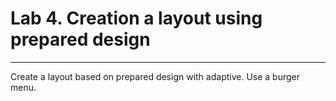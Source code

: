 # Lab 4. Creation a layout using prepared design
------------------------------------------------------------------
Create a layout based on prepared design with adaptive. Use a burger menu.